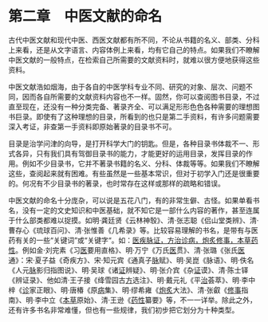 # 第二章　中医文献的命名

古代中医文献和现代中医、西医文献都有所不同，不论从书籍的名义、部类、分科上来看，还是从文字语言、内容体例上来看，均有它自己的特点。如果我们不瞭解中医文献的一般特点，在检索自己所需要的文献资料时，就难以很方便地获得这些资料。

中医文献浩如烟海，由于各自的中医学科专业不同、研究的对象、层次、问题不同，因而各自所需要的文献资料内容也不一样。固然，你可以查阅图书目录，不过直至现在，还没有一种分类完备、著录齐全、可以满足形形色色各种需要的理想图书巨录。即使有了这种理想的目录，所看到的也只是第二手资料，有许多问题需要深入考证，非查第一手资料即原始著录的目录书不可。

目录是治学问津的向导，是打开科学大门的钥匙。但是，各种目录书体裁不一、形式各异，只有我们具有驾御目录书的能力，才能更好的运用目录，发挥目录的作用。例如不少目录书，它并不著录书籍的名义、分科、体裁等等。如果我们不瞭解这些，查阅起来就有困难。有些虽然是一些基本常识，但对于初学入门还是很重要的。何况有不少目录书的著录，也时常存在这样或那样的疏略和错误。

中医文献的命名十分庞杂，可以说是五花八门，有的非常生僻、古怪。如果单看书名，没有一定的文史知识和中医基础，就不知它是一部什么内容的著作，甚至连属于什么部类都难以捉摸。如明·龚廷贤《云林神彀》、清·张志聪《侣山堂类辨》、清·曹存心《琉球百问》、清·张惟善《几希录》等。比较容易理解的书名，是带有与医药有关的一些“关键词”或“关键字“。如：<u>医疾脉证，方治诊病，炮炙修事，本草药性</u>。例如金·刘完素《习<u>医</u>要用直格》、明·万宁《万氏<u>医</u>贯》、清·张璐《张氏<u>医</u>通》：宋·夏子益《奇疾方》、宋·知元宾《通真子<u>脉</u>赋》、明·吴崑《脉语》、明·佚名《人元<u>脉</u>影归指图说》、明·吴球《诸<u>证</u>辨疑》、明·张介宾《杂<u>证</u>谟》、清·陈士铎《辨证录》、他如清·王子接《绛雪园古<u>方</u>选注》、明·戴元礼《平<u>治</u>荟萃》、明·李中梓《<u>诊</u>家正眼》、明·唐椿《原<u>病</u>集》、明·缪希雍《<u>炮炙</u>大法》、清·张叡《<u>修事</u>指南》、明·李中立《<u>本草</u>原始》、清·王逊《<u>药性</u>纂要》等，不一一详举。除此之外，还有许多书名非常难懂，但也有一些规律，我们初步把它划分为十种类型。
